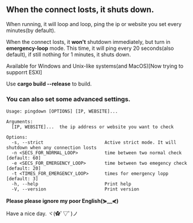 ## When the connect losts, it shuts down.

When running, it will loop and loop, ping the ip or website you set every minutes(by default).  

When the connect losts, it **won't** shutdown immediately, but turn in **emergency-loop** mode. This time, it will ping every 20 seconds(also default), if still nothing for 1 minutes, it shuts down.

Available for Windows and Unix-like systems(and MacOS)[Now trying to supporrt ESXI]

Use **cargo build --release** to build.

### You can also set some advanced settings.
~~~
Usage: pingdown [OPTIONS] [IP, WEBSITE]...

Arguments:
  [IP, WEBSITE]...  the ip address or website you want to check

Options:
  -s, --strict                       Active strict mode. It will shutdown when any connection losts
  -n <SECS_FOR_NORMAL_LOOP>          time between two normal check [default: 60]
  -e <SECS_FOR_EMERGENCY_LOOP>       time between two emegency check [default: 20]
  -t <TIMES_FOR_EMERGENCY_LOOP>      times for emergency lopp [default: 3]
  -h, --help                         Print help
  -V, --version                      Print version
~~~

**Please please ignore my poor English(⋟﹏⋞)**

Have a nice day. ヾ(✿ﾟ▽ﾟ)ノ